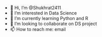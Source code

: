 - 👋 Hi, I’m @Shukhrat2411
- 👀 I’m interested in Data Science
- 🌱 I’m currently learning Python and R
- 💞️ I’m looking to collaborate on DS project
- 📫 How to reach me: email

<!---
Shukhrat2411/Shukhrat2411 is a ✨ special ✨ repository because its `README.md` (this file) appears on your GitHub profile.
You can click the Preview link to take a look at your changes.
--->

